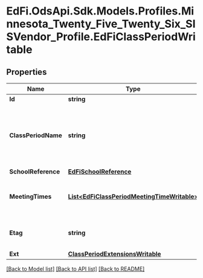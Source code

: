 # EdFi.OdsApi.Sdk.Models.Profiles.Minnesota_Twenty_Five_Twenty_Six_SISVendor_Profile.EdFiClassPeriodWritable

## Properties

Name | Type | Description | Notes
------------ | ------------- | ------------- | -------------
**Id** | **string** |  | [optional] 
**ClassPeriodName** | **string** | An indication of the portion of a typical daily session in which students receive instruction in a specified subject (e.g., morning, sixth period, block period, or AB schedules). | 
**SchoolReference** | [**EdFiSchoolReference**](EdFiSchoolReference.md) |  | 
**MeetingTimes** | [**List&lt;EdFiClassPeriodMeetingTimeWritable&gt;**](EdFiClassPeriodMeetingTimeWritable.md) | An unordered collection of classPeriodMeetingTimes. The meeting time(s) for a class period. | [optional] 
**Etag** | **string** | A unique system-generated value that identifies the version of the resource. | [optional] 
**Ext** | [**ClassPeriodExtensionsWritable**](ClassPeriodExtensionsWritable.md) |  | [optional] 

[[Back to Model list]](../README.md#documentation-for-models) [[Back to API list]](../README.md#documentation-for-api-endpoints) [[Back to README]](../README.md)

